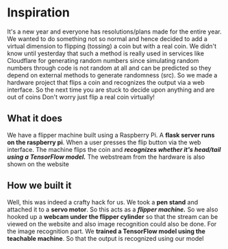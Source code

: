 # Inspiration
It's a new year and everyone has resolutions/plans made for the entire year. We wanted to do something not so normal and hence decided to add a virtual dimension to flipping (tossing) a coin but with a real coin. We didn't know until yesterday that such a method is really used in services like Cloudflare for generating random numbers since simulating random numbers through code is not random at all and can be predicted so they depend on external methods to generate randomness (src). So we made a hardware project that flips a coin and recognizes the output via a web interface. So the next time you are stuck to decide upon anything and are out of coins Don't worry just flip a real coin virtually!  

## What it does
We have a flipper machine built using a Raspberry Pi. A **flask server runs on the raspberry pi**. When a user presses the flip button via the web interface. The machine flips the coin and ***recognizes whether it's head/tail using a TensorFlow model.*** The webstream from the hardware is also shown on the website  

## How we built it
Well, this was indeed a crafty hack for us. We took a **pen stand** and attached it to a **servo motor**. So this acts as a ***flipper machine.*** So we also hooked up a **webcam under the flipper cylinder** so that the stream can be viewed on the website and also image recognition could also be done. For the image recognition part. We **trained a TensorFlow model using the teachable machine**. So that the output is recognized using our model


